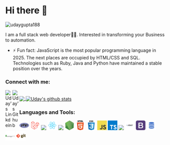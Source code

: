 # Hi there 👋
<p align="left"> <img src="https://komarev.com/ghpvc/?username=udaygupta188&label=Profile%20views&color=0e75b6&style=flat" alt="udaygupta188" /> </p>

I am a full stack web developer👨‍💻. Interested in transforming your Business to automation.
- ⚡ Fun fact: JavaScript is the most popular programming language in 2025. The next places are occupied by HTML/CSS and SQL. Technologies such as Ruby, Java and Python have maintained a stable position over the years.
<h3 align="left">Connect with me:</h3>
<p align="left">
<a href="https://www.linkedin.com/in/udaygupta188/">
  <img align="left" alt="Uday's Linkdein" width="22px" src="https://img.icons8.com/external-justicon-flat-justicon/344/external-linkedin-social-media-justicon-flat-justicon.png" />
</a>
  
<a href="https://github.com/udaygupta188">
  <img align="left" alt="Uday's Github" width="22px" src="https://img.icons8.com/nolan/344/github.png" />
</a>
</p>
</br>
<a href="https://github.com/udaygupta188">
  <img align="center" src="https://github-readme-stats.vercel.app/api/top-langs/?username=udaygupta188&theme=light&hide_langs_below=5" />
</a>
<a href="https://github.com/udaygupta188">
  <img align="center" src="https://github-readme-stats.vercel.app/api?username=udaygupta188&show_icons=true&locale=en&count_private=true" alt="Uday's github stats" />
</a>
<br/>
<h3 align="left">Languages and Tools:</h3>
<p align="left">
<code><img height="30" src="https://raw.githubusercontent.com/github/explore/80688e429a7d4ef2fca1e82350fe8e3517d3494d/topics/php/php.png"></code>
<code><img height="30" src="https://raw.githubusercontent.com/github/explore/80688e429a7d4ef2fca1e82350fe8e3517d3494d/topics/laravel/laravel.png"></code>
<code><img height="30" src="https://icons.veryicon.com/png/o/education-technology/internet-blue-line-icon/api-interface.png"></code>
<code><img height="30" src="https://raw.githubusercontent.com/github/explore/80688e429a7d4ef2fca1e82350fe8e3517d3494d/topics/react/react.png"></code>
  <code><img height="30" src="https://www.rlogical.com/wp-content/uploads/2021/08/Rlogical-Blog-Images-thumbnail.png"></code>
<code><img height="30" src="https://raw.githubusercontent.com/github/explore/80688e429a7d4ef2fca1e82350fe8e3517d3494d/topics/nodejs/nodejs.png"></code>  
<code><img height="30" src="https://raw.githubusercontent.com/github/explore/80688e429a7d4ef2fca1e82350fe8e3517d3494d/topics/html/html.png"></code>
<code><img height="30" src="https://raw.githubusercontent.com/github/explore/80688e429a7d4ef2fca1e82350fe8e3517d3494d/topics/css/css.png"></code>
<code><img height="30" src="https://raw.githubusercontent.com/github/explore/80688e429a7d4ef2fca1e82350fe8e3517d3494d/topics/javascript/javascript.png"></code>
<code><img height="30" src="https://raw.githubusercontent.com/github/explore/80688e429a7d4ef2fca1e82350fe8e3517d3494d/topics/typescript/typescript.png"></code>
<code><img height="30" src="https://seeklogo.com/images/A/ajax-logo-A71F50DE08-seeklogo.com.png"></code>
<code><img height="30" src="https://raw.githubusercontent.com/github/explore/80688e429a7d4ef2fca1e82350fe8e3517d3494d/topics/jquery/jquery.png"></code>
<code><img height="30" src="https://raw.githubusercontent.com/github/explore/80688e429a7d4ef2fca1e82350fe8e3517d3494d/topics/bootstrap/bootstrap.png"></code>
<code><img height="30" src="https://raw.githubusercontent.com/github/explore/80688e429a7d4ef2fca1e82350fe8e3517d3494d/topics/sql/sql.png"></code>
<code><img height="30" src="https://raw.githubusercontent.com/github/explore/80688e429a7d4ef2fca1e82350fe8e3517d3494d/topics/mongodb/mongodb.png"></code>
<code><img height="30" src="https://raw.githubusercontent.com/github/explore/80688e429a7d4ef2fca1e82350fe8e3517d3494d/topics/git/git.png"></code>
</p>
